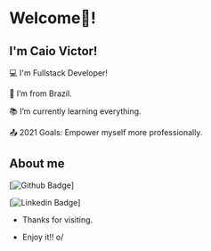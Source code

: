 # Welcome👋!

 

## I'm Caio Victor!

 

:computer: I'm Fullstack Developer!

:house_with_garden: I’m from Brazil.

:books: I’m currently learning everything.

:outbox_tray: 2021 Goals: Empower myself more professionally.

 

## About me

[![Github Badge](https://img.shields.io/badge/-Github-000?style=flat-square&logo=Github&logoColor=white&link=https://github.com/caiovale1921)]

[![Linkedin Badge](https://img.shields.io/badge/-LinkedIn-blue?style=flat-square&logo=Linkedin&logoColor=white&link=https://www.linkedin.com/in/caio-victor-820a981a6/)]



- Thanks for visiting.

- Enjoy it!! o/
<!--
**caiovale1921/caiovale1921** is a ✨ _special_ ✨ repository because its `README.md` (this file) appears on your GitHub profile.

Here are some ideas to get you started:

- 🔭 I’m currently working on ...
- 🌱 I’m currently learning ...
- 👯 I’m looking to collaborate on ...
- 🤔 I’m looking for help with ...
- 💬 Ask me about ...
- 📫 How to reach me: ...
- 😄 Pronouns: ...
- ⚡ Fun fact: ...
-->
